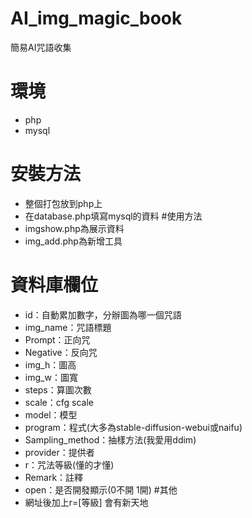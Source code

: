 # AI_img_magic_book
簡易AI咒語收集
# 環境
* php
* mysql
# 安裝方法
* 整個打包放到php上
* 在database.php填寫mysql的資料
#使用方法
* imgshow.php為展示資料
* img_add.php為新增工具
# 資料庫欄位
* id：自動累加數字，分辦圖為哪一個咒語
* img_name：咒語標題
* Prompt：正向咒
* Negative：反向咒
* img_h：圖高
* img_w：圖寬
* steps：算圖次數
* scale：cfg scale
* model：模型
* program：程式(大多為stable-diffusion-webui或naifu)
* Sampling_method：抽樣方法(我愛用ddim)
* provider：提供者
* r：咒法等級(懂的才懂)
* Remark：註釋
* open：是否開發顯示(0不開 1開) 
#其他
* 網址後加上r=[等級] 會有新天地
